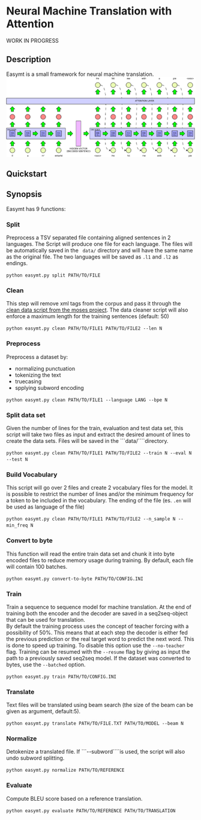 # Neural Machine Translation with Attention
WORK IN PROGRESS
## Description
Easymt is a small framework for neural machine translation.
![alt text](imgs/mt.png)


## Quickstart


## Synopsis
Easymt has 9 functions:

### Split
Preprocess a TSV separated file containing aligned sentences in 2 languages. The Script will produce one file for each language. The files will be automatically saved in the ``` data/``` directory and will have the same name as the original file. The two languages will be saved as ```.l1``` and ```.l2``` as endings.

```python easymt.py split PATH/TO/FILE```

### Clean
This step will remove xml tags from the corpus and pass it through the [clean data script from the moses project](https://github.com/moses-smt/mosesdecoder/blob/master/scripts/training/clean-corpus-n.perl). The data cleaner script will also enforce a maximum length for the training sentences (default: 50)

```python easymt.py clean PATH/TO/FILE1 PATH/TO/FILE2 --len N```

### Preprocess

Preprocess a dataset by:
* normalizing punctuation
* tokenizing the text
* truecasing
* spplying subword encoding

```python easymt.py clean PATH/TO/FILE1 --language LANG --bpe N```

### Split data set
Given the number of lines for the train, evaluation and test data set, this script will take two files as input and extract the desired amount  of lines to create the data sets. Files will be saved in the ```data/````directory.

```python easymt.py clean PATH/TO/FILE1 PATH/TO/FILE2 --train N --eval N --test N```

### Build Vocabulary
This script will go over 2 files and create 2 vocabulary files for the model.
It is possible to restrict the number of lines and/or the minimum frequency for a token to be included in the vocabulary. The ending of the file (es. ```.en``` will be used as language of the file)

```python easymt.py clean PATH/TO/FILE1 PATH/TO/FILE2 --n_sample N --min_freq N ```

### Convert to byte
This function will read the entire train data set and chunk it into byte encoded files to reduce memory usage during training. By default, each file will contain 100 batches. 

```python easymt.py convert-to-byte PATH/TO/CONFIG.INI```

### Train
Train a sequence to sequence model for machine translation. At the end of training both the encoder and the decoder are saved in a seq2seq-object that can be used for translation.  
By default the training process uses the concept of teacher forcing with a possibility of 50%. This means that at each step the decoder is either fed the previous prediction or the real target word to predict the next word. This is done to speed up training. To disable this option use the ```--no-teacher``` flag.
Training can be resumed with the ```--resume``` flag by giving as input the path to a previously saved seq2seq model.
If the dataset was converted to bytes, use the ```--batched``` option.

```python easymt.py train PATH/TO/CONFIG.INI```

### Translate
Text files will be translated using beam search (the size of the beam can be given as argument, default:5).

```python easymt.py translate PATH/TO/FILE.TXT PATH/TO/MODEL --beam N```

### Normalize
Detokenize a translated file. If ```--subword````is used, the script will also undo subword splitting.

```python easymt.py normalize PATH/TO/REFERENCE```


### Evaluate
Compute BLEU score based on a reference translation.

```python easymt.py evaluate PATH/TO/REFERENCE PATH/TO/TRANSLATION```